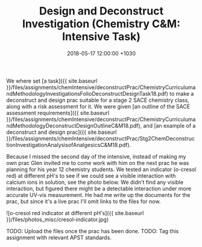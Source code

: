 ﻿---
layout: post
title:  "Design and Deconstruct Investigation (Chemistry C&M: Intensive Task)"
date:   2018-05-17 12:00:00 +1030
categories: MTeach chemCM
tags: [1-2, 1-5, 2-1, 2-2, 2-3, 3-1, 3-4, 3-6, 4-1, 4-4, 6-3, 6-4, 7-4]
---

We where set [a task]({{ site.baseurl }}/files/assignments/chemIntensive/deconstructPrac/ChemistryCurriculumandMethodologyInvestigationsFolioDeconstructDesignTask18.pdf) to make a deconstruct and design prac suitable for a stage 2 SACE chemistry class, along with a risk assessment for it. We were given [an outline of the SACE assessment requirements]({{ site.baseurl }}/files/assignments/chemIntensive/deconstructPrac/ChemistryCurriculumandMethodologyDeconstructDesignOutlineC&M18.pdf), and [an example of a deconstruct and design prac]({{ site.baseurl }}/files/assignments/chemIntensive/deconstructPrac/Stg2ChemDeconstructionInvestigationAnalysisofAnalgesicsC&M18.pdf). 

Because I missed the second day of the intensive, instead of making my own prac Glen invited me to come work with him on the next prac he was planning for his year 12 chemistry students. We tested an indicator (o-cresol red) at different pH's to see if we could see a visible interaction with calcium ions in solution, see the photo below. We didn't find any visible interaction, but figured there might be a detectable interaction under more accurate UV-vis measurement. He had me write up the documents for the prac, but since it's a live prac I'll omit links to the files for now.

![o-cresol red indicator at different pH's]({{ site.baseurl }}/files/photos_misc/cresol-indicator.jpg)


TODO: Upload the files once the prac has been done.
TODO: Tag this assignment with relevant APST standards.

